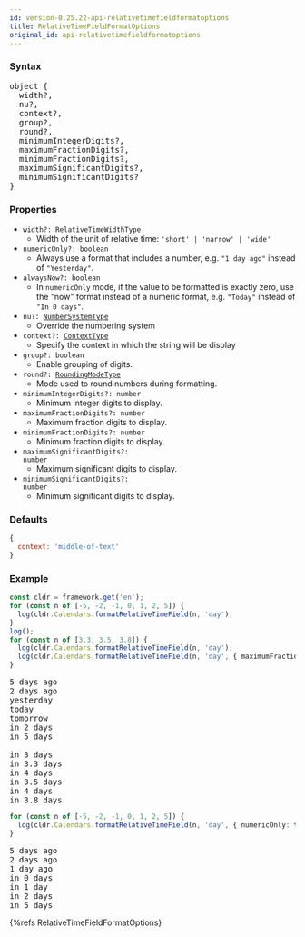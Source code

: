 ```yaml
---
id: version-0.25.22-api-relativetimefieldformatoptions
title: RelativeTimeFieldFormatOptions
original_id: api-relativetimefieldformatoptions
---
```


### Syntax

<pre class="syntax">
object {
  width?,
  nu?,
  context?,
  group?,
  round?,
  minimumIntegerDigits?,
  maximumFractionDigits?,
  minimumFractionDigits?,
  maximumSignificantDigits?,
  minimumSignificantDigits?
}
</pre>

### Properties
  - <code class="def">width?: <span>RelativeTimeWidthType</span></code>
    - Width of the unit of relative time: `'short' | 'narrow' | 'wide'`
  - <code class="def">numericOnly?: <span>boolean</span></code>
    - Always use a format that includes a number, e.g. `"1 day ago"` instead of `"Yesterday"`.
  - <code class="def">alwaysNow?: <span>boolean</span></code>
    - In `numericOnly` mode, if the value to be formatted is exactly zero, use the "now" format instead of a numeric format, e.g. `"Today"` instead of `"In 0 days"`.
  - <code class="def">nu?: <span>[NumberSystemType](api-numbersystemtype.html)</span></code>
    - Override the numbering system
  - <code class="def">context?: <span>[ContextType](api-contexttype.html)</span></code>
    - Specify the context in which the string will be display
  - <code class="def">group?: <span>boolean</span></code>
    - Enable grouping of digits.
  - <code class="def">round?: <span>[RoundingModeType](api-roundingmodetype.html)</span></code>
    - Mode used to round numbers during formatting.
  - <code class="def">minimumIntegerDigits?: <span>number</span></code>
    - Minimum integer digits to display.
  - <code class="def">maximumFractionDigits?: <span>number</span></code>
    - Maximum fraction digits to display.
  - <code class="def">minimumFractionDigits?: <span>number</span></code>
    - Minimum fraction digits to display.
  - <code class="def">maximumSignificantDigits?: <span>number</span></code>
    - Maximum significant digits to display.
  - <code class="def">minimumSignificantDigits?: <span>number</span></code>
    - Minimum significant digits to display.

### Defaults

```javascript
{
  context: 'middle-of-text'
}
```

### Example

```typescript
const cldr = framework.get('en');
for (const n of [-5, -2, -1, 0, 1, 2, 5]) {
  log(cldr.Calendars.formatRelativeTimeField(n, 'day');
}
log();
for (const n of [3.3, 3.5, 3.8]) {
  log(cldr.Calendars.formatRelativeTimeField(n, 'day');
  log(cldr.Calendars.formatRelativeTimeField(n, 'day', { maximumFractionDigits: 1 });
}
```
<pre class="output">
5 days ago
2 days ago
yesterday
today
tomorrow
in 2 days
in 5 days
&nbsp;
in 3 days
in 3.3 days
in 4 days
in 3.5 days
in 4 days
in 3.8 days
</pre>

```typescript
for (const n of [-5, -2, -1, 0, 1, 2, 5]) {
  log(cldr.Calendars.formatRelativeTimeField(n, 'day', { numericOnly: true });
}
```
<pre class="output">
5 days ago
2 days ago
1 day ago
in 0 days
in 1 day
in 2 days
in 5 days
</pre>

{%refs RelativeTimeFieldFormatOptions}
